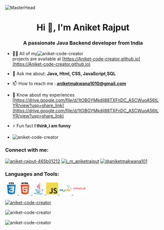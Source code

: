 ![MasterHead](https://mir-s3-cdn-cf.behance.net/project_modules/max_1200/79731568097599.5b50bca477735.jpg)
<h1 align="center">Hi 👋, I'm Aniket Rajput</h1>
<h3 align="center">A passionate Java Backend developer from India</h3>
<img align="right" width="400" src="https://remakelearning.org/wp-content/uploads/2020/01/122.gif" alt="aniket-code-creator" />

- 👨‍💻 All of my projects are available at [https://Aniket-code-creator.github.io](https://Aniket-code-creator.github.io)

- 💬 Ask me about:  **Java, Html, CSS, JavaScript,SQL**

- 📫 How to reach me : **aniketmakwana1010@gmail.com**

- 📄 Know about my experiences [https://drive.google.com/file/d/1tOBGYMkdjl88TXFnDC_ASCWuoA56tLYR/view?usp=share_link](https://drive.google.com/file/d/1tOBGYMkdjl88TXFnDC_ASCWuoA56tLYR/view?usp=share_link)

- ⚡ Fun fact  **I think,i am funny**
- <p align="left"> <img src="https://komarev.com/ghpvc/?username=aniket-code-creator&label=Profile%20views&color=0e75b6&style=flat" alt="aniket-code-creator" /> </p>
<p></p>
<h3 align="left">Connect with me: </h3>
<p align="left">
<a href="https://linkedin.com/in/aniket-rajput-465b01212" target="blank"><img align="center" src="https://raw.githubusercontent.com/rahuldkjain/github-profile-readme-generator/master/src/images/icons/Social/linked-in-alt.svg" alt="aniket-rajput-465b01212" height="30" width="40" /></a>
<a href="https://instagram.com/i_m_aniketrajput" target="blank"><img align="center" src="https://raw.githubusercontent.com/rahuldkjain/github-profile-readme-generator/master/src/images/icons/Social/instagram.svg" alt="i_m_aniketrajput" height="30" width="40" /></a>
<a href="https://www.hackerearth.com/@aniketmakwana101" target="blank"><img align="center" src="https://raw.githubusercontent.com/rahuldkjain/github-profile-readme-generator/master/src/images/icons/Social/hackerearth.svg" alt="@aniketmakwana101" height="30" width="40" /></a>
</p>

<h3 align="left">Languages and Tools:</h3>
<p align="left"> <a href="https://www.w3schools.com/css/" target="_blank" rel="noreferrer"> <img src="https://raw.githubusercontent.com/devicons/devicon/master/icons/css3/css3-original-wordmark.svg" alt="css3" width="40" height="40"/> </a> <a href="https://www.w3.org/html/" target="_blank" rel="noreferrer"> <img src="https://raw.githubusercontent.com/devicons/devicon/master/icons/html5/html5-original-wordmark.svg" alt="html5" width="40" height="40"/> </a> <a href="https://www.java.com" target="_blank" rel="noreferrer"> <img src="https://raw.githubusercontent.com/devicons/devicon/master/icons/java/java-original.svg" alt="java" width="40" height="40"/> </a> <a href="https://developer.mozilla.org/en-US/docs/Web/JavaScript" target="_blank" rel="noreferrer"> <img src="https://raw.githubusercontent.com/devicons/devicon/master/icons/javascript/javascript-original.svg" alt="javascript" width="40" height="40"/> </a> <a href="https://www.mysql.com/" target="_blank" rel="noreferrer"> <img src="https://raw.githubusercontent.com/devicons/devicon/master/icons/mysql/mysql-original-wordmark.svg" alt="mysql" width="40" height="40"/> </a> <a href="https://www.oracle.com/" target="_blank" rel="noreferrer"> <img src="https://raw.githubusercontent.com/devicons/devicon/master/icons/oracle/oracle-original.svg" alt="oracle" width="40" height="40"/> </a> </p>
<p align="left"> <a href="https://github.com/ryo-ma/github-profile-trophy"><img src="https://github-profile-trophy.vercel.app/?username=aniket-code-creator" alt="aniket-code-creator" /></a> </p>



<p><img align="center" src="https://github-readme-stats.vercel.app/api/top-langs?username=aniket-code-creator&show_icons=true&locale=en&layout=compact" alt="aniket-code-creator" /></p>

<p><img align="center" src="https://github-readme-streak-stats.herokuapp.com/?user=aniket-code-creator&" alt="aniket-code-creator" /></p>
